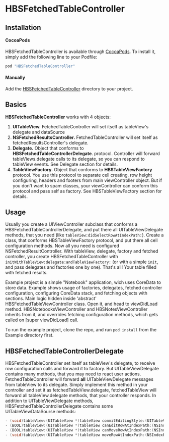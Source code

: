 # HBSFetchedTableController

## Installation

#### CocoaPods

HBSFetchedTableController is available through [CocoaPods](http://cocoapods.org). To install it, simply add the following line to your Podfile:

```ruby
pod "HBSFetchedTableController"
```

#### Manually

Add the [HBSFetchedTableController](./HBSFetchedTableController) directory to your project.

## Basics

**HBSFetchedTableController** works with 4 objects:
1. **UITableView.** FetchedTableController will set itself as tableView's delegate and dataSource
2. **NSFetchedResultsController.** FetchedTableController will set itself as fetchedResultsController's delegate.
3. **Delegate.** Object that conforms to **HBSFetchedTableControllerDelegate**. protocol. Controller will forward tableViews.delegate calls to its delegate, so you can respond to tableView events. See Delegate section for details.
4. **TableViewFactory.** Object that conforms to **HBSTableViewFactory** protocol. You use this protocol to separate cell creating, row height configuring, headers and footers from main viewController object. But if you don't want to spam classes, your viewController can conform this protocol and pass self as factory. See HBSTableViewFactory section for details.

## Usage

Usually you create a UIViewController subclass that conforms a HBSFetchedTableControllerDelegate, and put there all UITableViewDelegate methods, that you need (like `tableView:didSelectRowAtIndexPath:`). Create a class, that conforms HBSTableViewFactory protocol, and put there all cell configuration methods. Now all you need is configured NSFetchedResultController.
With tableView, delegate, factory and fetched controller, you create HBSFetchedTableController with `initWithTableView:delegate:andTableViewFactory:` (or with a simple `init`, and pass delegates and factories one by one). That's all! Your table filled with fetched results.

Example project is a simple "Notebook" application, wich uses CoreData to store data. Example shows usage of factories, delegates, fetched controller configuration, configuring CoreData stack, and fetching objects with sections.
Main logic hidden inside 'abstract' HBSFetchedTableViewController class. Open it, and head to viewDidLoad method.
HBSNotebooksViewController and HBSNotesViewController inherits from it, and overrides fetching configuration methods, which gets called on [super viewDidLoad] call.

To run the example project, clone the repo, and run `pod install` from the Example directory first.

## HBSFetchedTableControllerDelegate <UITableViewDelegate>

HBSFetchedTableController set itself as tableView's delegate, to receive row configuration calls and forward it to factory. But UITableViewDelegate contains many methods, that you may need to react user actions.
FetchedTableController will forward **all** UITableViewDelegate messages from tableView to its delegate. Simply implement this method in your controller and set it as fetchedTableView.delegate, fetchedTableView will forward all tableView.delegate methods, that your controller responds. In addition to UITableViewDelegate methods, HBSFetchedTableControllerDelegate contains some UITableViewDataSourse methods:
```objective-c
- (void)tableView:(UITableView *)tableView commitEditingStyle:(UITableViewCellEditingStyle)editingStyle forRowAtIndexPath:(NSIndexPath *)indexPath;
- (BOOL)tableView:(UITableView *)tableView canEditRowAtIndexPath:(NSIndexPath *)indexPath;
- (BOOL)tableView:(UITableView *)tableView canMoveRowAtIndexPath:(NSIndexPath *)indexPath;
- (void)tableView:(UITableView *)tableView moveRowAtIndexPath:(NSIndexPath *)sourceIndexPath toIndexPath:(NSIndexPath *)destinationIndexPath;
```